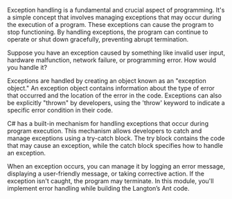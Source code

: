Exception handling is a fundamental and crucial aspect of programming. It's a simple concept that involves managing exceptions that may occur during the execution of a program. These exceptions can cause the program to stop functioning. By handling exceptions, the program can continue to operate or shut down gracefully, preventing abrupt termination.

Suppose you have an exception caused by something like invalid user input, hardware malfunction, network failure, or programming error. How would you handle it?

Exceptions are handled by creating an object known as an "exception object." An exception object contains information about the type of error that occurred and the location of the error in the code. Exceptions can also be explicitly "thrown" by developers, using the 'throw' keyword to indicate a specific error condition in their code.

C# has a built-in mechanism for handling exceptions that occur during program execution. This mechanism allows developers to catch and manage exceptions using a try-catch block. The try block contains the code that may cause an exception, while the catch block specifies how to handle an exception.

When an exception occurs, you can manage it by logging an error message, displaying a user-friendly message, or taking corrective action. If the exception isn't caught, the program may terminate. In this module, you'll implement error handling while building the Langton’s Ant code.